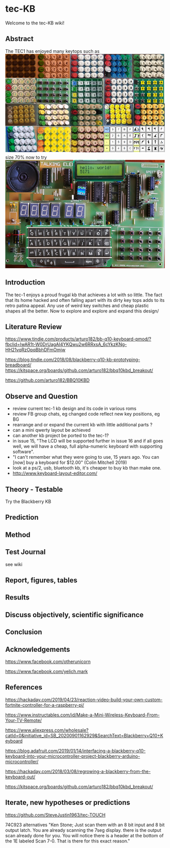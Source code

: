 # tec-KB
Welcome to the tec-KB wiki!

## Abstract
The TEC1 has enjoyed many keytops such as
![](https://github.com/SteveJustin1963/tec-KB/blob/master/pics/kb-fun.png) size 70%
now to try 
![](https://github.com/SteveJustin1963/tec-KB/blob/master/pics/tec-1%20kb.png)
## Introduction 
The tec-1 enjoys a proud frugal kb that achieves a lot with so little. The fact that its home hacked and often falling apart with its dirty key tops adds to its retro patina appeal. Any use of weird key switches and cheap plastic shapes all the better. Now to explore and explore and expand this design/ 
 
## Literature Review
https://www.tindie.com/products/arturo182/bb-q10-keyboard-pmod/?fbclid=IwAR1t-W0DrUagAI4YKQwu2w6RRxsA_6cYkzKNg-HH21vqRzOpqBbhDFmOmjw

https://blog.tindie.com/2018/08/blackberry-q10-kb-prototyping-breadboard/
https://kitspace.org/boards/github.com/arturo182/bbq10kbd_breakout/

https://github.com/arturo182/BBQ10KBD

## Observe and Question 
* review current tec-1 kb design and its code in various roms
* review FB group chats, eg changed code reflect new key positions, eg BG
* rearrange and or expand the current kb with little additional parts ?
* can a mini qwerty layout be achieved
* can another kb project be ported to the tec-1?
* in issue 15, "The LCD will be supported further in issue 16 and if all goes well, we will have a cheap, full alpha-numeric keyboard with supporting software". 
* "I can't remember what they were going to use, 15 years ago. You can [now] buy a keyboard for $12.00" (Colin Mitchell 2019)
* look at a ps/2, usb, bluetooth  kb, it's cheaper to buy kb than make one.
* http://www.keyboard-layout-editor.com/

## Theory - Testable
Try the Blackberry KB





## Prediction

## Method 

## Test Journal
see wiki


## Report, figures, tables

## Results

## Discuss objectively, scientific significance 

## Conclusion 

## Acknowledgements
https://www.facebook.com/otherunicorn

https://www.facebook.com/yelich.mark

## References
https://hackaday.com/2019/04/23/reaction-video-build-your-own-custom-fortnite-controller-for-a-raspberry-pi/

https://www.instructables.com/id/Make-a-Mini-Wireless-Keyboard-From-Your-TV-Remote/

https://www.aliexpress.com/wholesale?catId=0&initiative_id=SB_20200901162929&SearchText=Blackberry+Q10+Keyboard

https://blog.adafruit.com/2019/01/14/interfacing-a-blackberry-q10-keyboard-into-your-microcontroller-project-blackberry-arduino-microcontroller/

https://hackaday.com/2018/03/08/regrowing-a-blackberry-from-the-keyboard-out/

https://kitspace.org/boards/github.com/arturo182/bbq10kbd_breakout/



## Iterate, new hypotheses or predictions
https://github.com/SteveJustin1963/tec-TOUCH

74C923 alternatives 
"Ken Stone; Just scan them with an 8 bit input and 8 bit output latch. You are already scanning the 7seg display. there is the output scan already done for you. You will notice there is a header at the bottom of the 1E labeled Scan 7-0. That is there for this exact reason."


 
 



